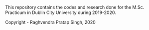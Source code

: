 This repository contains the codes and research done for the M.Sc. Practicum in Dublin City University during 2019-2020.

Copyright - Raghvendra Pratap Singh, 2020